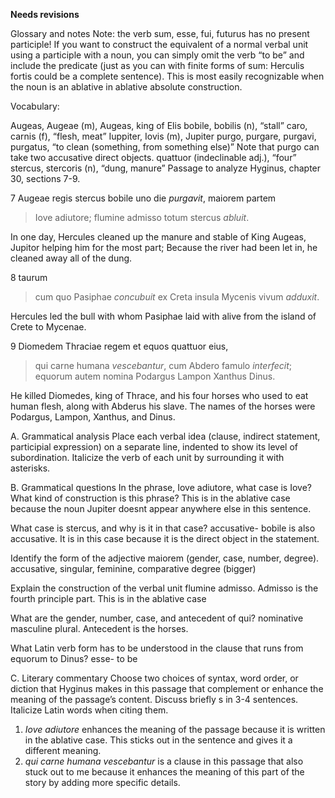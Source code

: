 **Needs revisions**

Glossary and notes
Note: the verb sum, esse, fui, futurus has no present participle! If you want to construct the equivalent of a normal verbal unit using a participle with a noun, you can simply omit the verb “to be” and include the predicate (just as you can with finite forms of sum: Herculis fortis could be a complete sentence). This is most easily recognizable when the noun is an ablative in ablative absolute construction.

Vocabulary:

Augeas, Augeae (m), Augeas, king of Elis
bobile, bobilis (n), “stall”
caro, carnis (f), “flesh, meat”
Iuppiter, Iovis (m), Jupiter
purgo, purgare, purgavi, purgatus, “to clean (something, from something else)” Note that purgo can take two accusative direct objects.
quattuor (indeclinable adj.), “four”
stercus, stercoris (n), “dung, manure”
Passage to analyze
Hyginus, chapter 30, sections 7-9.


7 Augeae regis stercus bobile uno die *purgavit*, 
maiorem partem 
> Iove adiutore; 
> flumine admisso 
totum stercus *abluit*.
 
In one day, Hercules cleaned up the manure and stable of King Augeas, Jupitor helping him for the most part;
Because the river had been let in, he cleaned away all of the dung. 

8 taurum 
> cum quo Pasiphae *concubuit* 
ex Creta insula Mycenis vivum *adduxit*.

Hercules led the bull with whom Pasiphae laid with alive from the island of Crete to Mycenae.

9 Diomedem Thraciae regem et equos quattuor eius, 
> qui carne humana *vescebantur*, 
cum Abdero famulo *interfecit*; 
equorum autem nomina Podargus Lampon Xanthus Dinus.

He killed Diomedes, king of Thrace, and his four horses who used to eat human flesh, along with Abderus his slave. The names of the horses were Podargus, Lampon, Xanthus, and Dinus.  

A. Grammatical analysis
Place each verbal idea (clause, indirect statement, participial expression) on a separate line, indented to show its level of subordination. Italicize the verb of each unit by surrounding it with asterisks.

B. Grammatical questions
In the phrase, Iove adiutore, what case is Iove? What kind of construction is this phrase? This is in the ablative case because the noun Jupiter doesnt appear anywhere else in this sentence.

What case is stercus, and why is it in that case? accusative- bobile is also accusative. It is in this case because it is the direct object in the statement.

Identify the form of the adjective maiorem (gender, case, number, degree). accusative, singular, feminine, comparative degree (bigger) 

Explain the construction of the verbal unit flumine admisso. Admisso is the fourth principle part. This is in the ablative case 

What are the gender, number, case, and antecedent of qui? nominative masculine plural. Antecedent is the horses. 

What Latin verb form has to be understood in the clause that runs from equorum to Dinus? esse- to be

C. Literary commentary
Choose two choices of syntax, word order, or diction that Hyginus makes in this passage that complement or enhance the meaning of the passage’s content. Discuss briefly s in 3-4 sentences. Italicize Latin words when citing them.

1) *Iove adiutore* enhances the meaning of the passage because it is written in the ablative case. This sticks out in the sentence and gives it a different meaning.
2) *qui carne humana vescebantur* is a clause in this passage that also stuck out to me because it enhances the meaning of this part of the story by adding more specific details.


